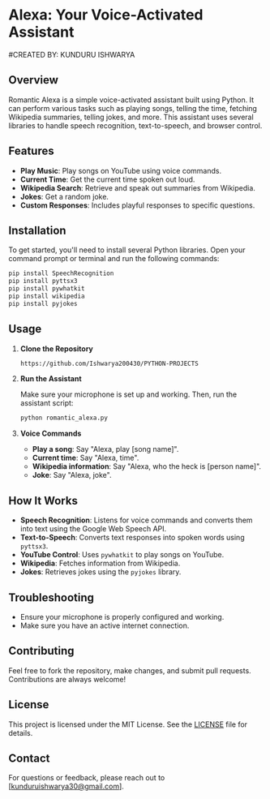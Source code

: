 

# Alexa: Your Voice-Activated Assistant

#CREATED BY: KUNDURU ISHWARYA

## Overview

Romantic Alexa is a simple voice-activated assistant built using Python. It can perform various tasks such as playing songs, telling the time, fetching Wikipedia summaries, telling jokes, and more. This assistant uses several libraries to handle speech recognition, text-to-speech, and browser control.

## Features

- **Play Music**: Play songs on YouTube using voice commands.
- **Current Time**: Get the current time spoken out loud.
- **Wikipedia Search**: Retrieve and speak out summaries from Wikipedia.
- **Jokes**: Get a random joke.
- **Custom Responses**: Includes playful responses to specific questions.

## Installation

To get started, you'll need to install several Python libraries. Open your command prompt or terminal and run the following commands:

```sh
pip install SpeechRecognition
pip install pyttsx3
pip install pywhatkit
pip install wikipedia
pip install pyjokes
```

## Usage

1. **Clone the Repository**

   ```sh
   https://github.com/Ishwarya200430/PYTHON-PROJECTS

2. **Run the Assistant**

   Make sure your microphone is set up and working. Then, run the assistant script:

   ```sh
   python romantic_alexa.py
   ```

3. **Voice Commands**

   - **Play a song**: Say "Alexa, play [song name]".
   - **Current time**: Say "Alexa, time".
   - **Wikipedia information**: Say "Alexa, who the heck is [person name]".
   - **Joke**: Say "Alexa, joke".

## How It Works

- **Speech Recognition**: Listens for voice commands and converts them into text using the Google Web Speech API.
- **Text-to-Speech**: Converts text responses into spoken words using `pyttsx3`.
- **YouTube Control**: Uses `pywhatkit` to play songs on YouTube.
- **Wikipedia**: Fetches information from Wikipedia.
- **Jokes**: Retrieves jokes using the `pyjokes` library.

## Troubleshooting

- Ensure your microphone is properly configured and working.
- Make sure you have an active internet connection.

## Contributing

Feel free to fork the repository, make changes, and submit pull requests. Contributions are always welcome!

## License

This project is licensed under the MIT License. See the [LICENSE](LICENSE) file for details.

## Contact

For questions or feedback, please reach out to [kunduruishwarya30@gmail.com].

